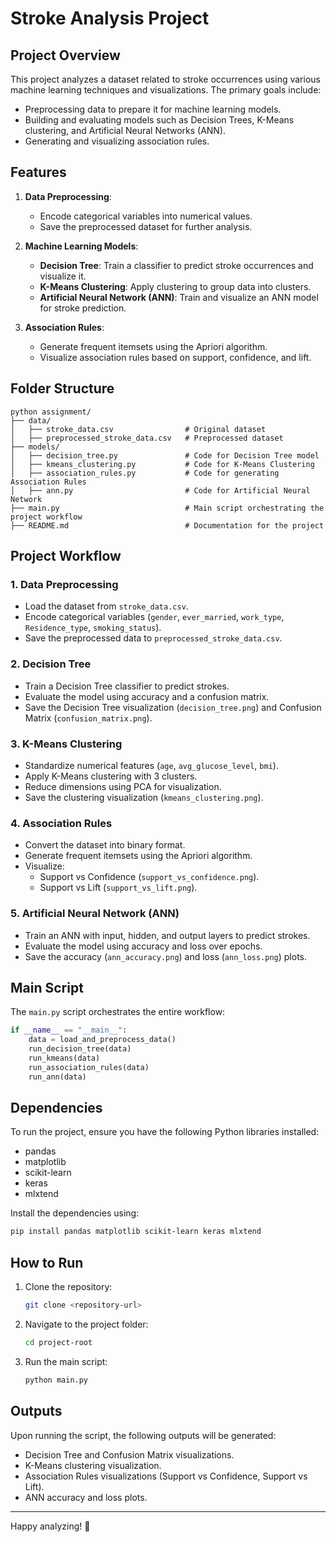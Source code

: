 # Stroke Analysis Project

## Project Overview

This project analyzes a dataset related to stroke occurrences using various machine learning techniques and visualizations. The primary goals include:

- Preprocessing data to prepare it for machine learning models.
- Building and evaluating models such as Decision Trees, K-Means clustering, and Artificial Neural Networks (ANN).
- Generating and visualizing association rules.

## Features

1. **Data Preprocessing**:

   - Encode categorical variables into numerical values.
   - Save the preprocessed dataset for further analysis.

2. **Machine Learning Models**:

   - **Decision Tree**: Train a classifier to predict stroke occurrences and visualize it.
   - **K-Means Clustering**: Apply clustering to group data into clusters.
   - **Artificial Neural Network (ANN)**: Train and visualize an ANN model for stroke prediction.

3. **Association Rules**:
   - Generate frequent itemsets using the Apriori algorithm.
   - Visualize association rules based on support, confidence, and lift.

## Folder Structure

```
python assignment/
├── data/
│   ├── stroke_data.csv                # Original dataset
│   ├── preprocessed_stroke_data.csv   # Preprocessed dataset
├── models/
│   ├── decision_tree.py               # Code for Decision Tree model
│   ├── kmeans_clustering.py           # Code for K-Means Clustering
│   ├── association_rules.py           # Code for generating Association Rules
│   ├── ann.py                         # Code for Artificial Neural Network
├── main.py                            # Main script orchestrating the project workflow
├── README.md                          # Documentation for the project
```

## Project Workflow

### 1. Data Preprocessing

- Load the dataset from `stroke_data.csv`.
- Encode categorical variables (`gender`, `ever_married`, `work_type`, `Residence_type`, `smoking_status`).
- Save the preprocessed data to `preprocessed_stroke_data.csv`.

### 2. Decision Tree

- Train a Decision Tree classifier to predict strokes.
- Evaluate the model using accuracy and a confusion matrix.
- Save the Decision Tree visualization (`decision_tree.png`) and Confusion Matrix (`confusion_matrix.png`).

### 3. K-Means Clustering

- Standardize numerical features (`age`, `avg_glucose_level`, `bmi`).
- Apply K-Means clustering with 3 clusters.
- Reduce dimensions using PCA for visualization.
- Save the clustering visualization (`kmeans_clustering.png`).

### 4. Association Rules

- Convert the dataset into binary format.
- Generate frequent itemsets using the Apriori algorithm.
- Visualize:
  - Support vs Confidence (`support_vs_confidence.png`).
  - Support vs Lift (`support_vs_lift.png`).

### 5. Artificial Neural Network (ANN)

- Train an ANN with input, hidden, and output layers to predict strokes.
- Evaluate the model using accuracy and loss over epochs.
- Save the accuracy (`ann_accuracy.png`) and loss (`ann_loss.png`) plots.

## Main Script

The `main.py` script orchestrates the entire workflow:

```python
if __name__ == "__main__":
    data = load_and_preprocess_data()
    run_decision_tree(data)
    run_kmeans(data)
    run_association_rules(data)
    run_ann(data)
```

## Dependencies

To run the project, ensure you have the following Python libraries installed:

- pandas
- matplotlib
- scikit-learn
- keras
- mlxtend

Install the dependencies using:

```bash
pip install pandas matplotlib scikit-learn keras mlxtend
```

## How to Run

1. Clone the repository:
   ```bash
   git clone <repository-url>
   ```
2. Navigate to the project folder:
   ```bash
   cd project-root
   ```
3. Run the main script:
   ```bash
   python main.py
   ```

## Outputs

Upon running the script, the following outputs will be generated:

- Decision Tree and Confusion Matrix visualizations.
- K-Means clustering visualization.
- Association Rules visualizations (Support vs Confidence, Support vs Lift).
- ANN accuracy and loss plots.

---

Happy analyzing! 🎉

